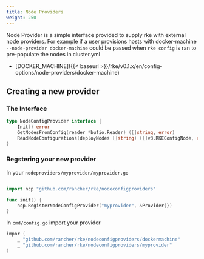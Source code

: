 ```yaml
---
title: Node Providers
weight: 250
---
```


Node Provider is a simple interface provided to supply rke with external node providers. For example if a user provisions hosts with docker-machine `--node-provider docker-machine` could be passed when `rke config` is ran to pre-populate the nodes in cluster.yml

* [DOCKER_MACHINE]({{< baseurl >}}/rke/v0.1.x/en/config-options/node-providers/docker-machine)

## Creating a new provider

### The Interface

```go
type NodeConfigProvider interface {
	Init() error
	GetNodesFromConfig(reader *bufio.Reader) ([]string, error)
	ReadNodeConfigurations(deployNodes []string) ([]v3.RKEConfigNode, error)
}
```

### Regstering your new provider

In your `nodeproviders/myprovider/myprovider.go`
```go

import ncp "github.com/rancher/rke/nodeconfigproviders"

func init() {
	ncp.RegisterNodeConfigProvider("myprovider", &Provider{})
}
```

In `cmd/config.go` import your provider
```go
impor (
    _ "github.com/rancher/rke/nodeconfigproviders/dockermachine"
    _ "github.com/rancher/rke/nodeconfigproviders/myprovider"
)
```
